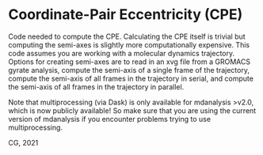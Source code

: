 # Coordinate-Pair Eccentricity (CPE)

Code needed to compute the CPE. Calculating the CPE itself is trivial but computing the semi-axes is slightly more computationally expensive. This code assumes you are working with a molecular dynamics trajectory. Options for creating semi-axes are to read in an xvg file from a GROMACS gyrate analysis, compute the semi-axis of a single frame of the trajectory, compute the semi-axis of all frames in the trajectory in serial, and compute the semi-axis of all frames in the trajectory in parallel. 

Note that multiprocessing (via Dask) is only available for mdanalysis >v2.0, which is now publicly available! So make sure that you are using the current version of mdanalysis if you encounter problems trying to use multiprocessing. 

CG, 2021
